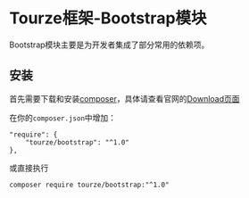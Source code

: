 # Tourze框架-Bootstrap模块

Bootstrap模块主要是为开发者集成了部分常用的依赖项。

## 安装

首先需要下载和安装[composer](https://getcomposer.org/)，具体请查看官网的[Download页面](https://getcomposer.org/download/)

在你的`composer.json`中增加：

    "require": {
        "tourze/bootstrap": "^1.0"
    },

或直接执行

    composer require tourze/bootstrap:"^1.0"
